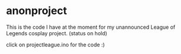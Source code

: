 # anonproject
This is the code I have at the moment for my unannounced League of Legends cosplay project. (status on hold)

click on projectleague.ino for the code :)
